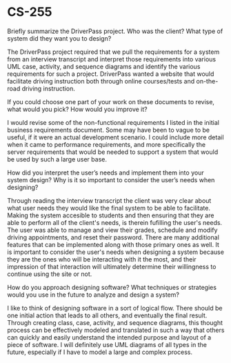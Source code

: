 # CS-255
Briefly summarize the DriverPass project. Who was the client? What type of system did they want you to design?

The DriverPass project required that we pull the requirements for a system from an interview transcript and interpret those requirements into various UML case, activity, and sequence diagrams and identify the various requirements for such a project. DriverPass wanted a website that would facilitate driving instruction both through online courses/tests and on-the-road driving instruction.

If you could choose one part of your work on these documents to revise, what would you pick? How would you improve it?

I would revise some of the non-functional requirements I listed in the initial business requirements document. Some may have been to vague to be useful, if it were an actual development scenario. I could include more detail when it came to performance requirements, and more specifically the server requirements that would be needed to support a system that would be used by such a large user base.

How did you interpret the user’s needs and implement them into your system design? Why is it so important to consider the user’s needs when designing?

Through reading the interview transcript the client was very clear about what user needs they would like the final system to be able to facilitate. Making the system accesible to students and then ensuring that they are able to perform all of the client's needs, is therein fufilling the user's needs. The user was able to manage and view their grades, schedule and modify driving appointments, and reset their password. There are many additional features that can be implemented along with those primary ones as well. It is important to consider the user's needs when designing a system because they are the ones who will be interacting with it the most, and their impression of that interaction will ultimately determine their willingness to continue using the site or not.

How do you approach designing software? What techniques or strategies would you use in the future to analyze and design a system?

I like to think of designing software in a sort of logical flow. There should be one initial action that leads to all others, and eventually the final result. Through creating class, case, activity, and sequence diagrams, this thought process can be effectively modeled and translated in such a way that others can quickly and easily understand the intended purpose and layout of a piece of software. I will definitely use UML diagrams of all types in the future, especially if I have to model a large and complex process.
